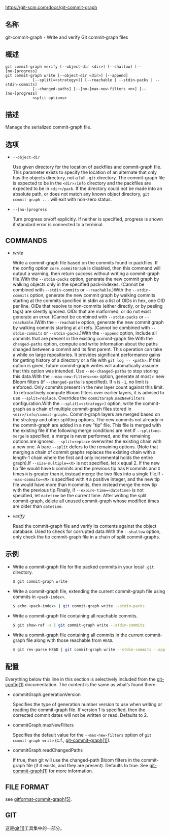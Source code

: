 https://git-scm.com/docs/git-commit-graph

## 名称

git-commit-graph - Write and verify Git commit-graph files

## 概述

```
git commit-graph verify [--object-dir <dir>] [--shallow] [--[no-]progress]
git commit-graph write [--object-dir <dir>] [--append]
			[--split[=<strategy>]] [--reachable | --stdin-packs | --stdin-commits]
			[--changed-paths] [--[no-]max-new-filters <n>] [--[no-]progress]
			<split options>
```

## 描述

Manage the serialized commit-graph file.

## 选项

- `--object-dir`

  Use given directory for the location of packfiles and commit-graph file. This parameter exists to specify the location of an alternate that only has the objects directory, not a full `.git` directory. The commit-graph file is expected to be in the `<dir>/info` directory and the packfiles are expected to be in `<dir>/pack`. If the directory could not be made into an absolute path, or does not match any known object directory, `git commit-graph ...` will exit with non-zero status.

- `--[no-]progress`

  Turn progress on/off explicitly. If neither is specified, progress is shown if standard error is connected to a terminal.

## COMMANDS

- *write*

  Write a commit-graph file based on the commits found in packfiles. If the config option `core.commitGraph` is disabled, then this command will output a warning, then return success without writing a commit-graph file.With the `--stdin-packs` option, generate the new commit graph by walking objects only in the specified pack-indexes. (Cannot be combined with `--stdin-commits` or `--reachable`.)With the `--stdin-commits` option, generate the new commit graph by walking commits starting at the commits specified in stdin as a list of OIDs in hex, one OID per line. OIDs that resolve to non-commits (either directly, or by peeling tags) are silently ignored. OIDs that are malformed, or do not exist generate an error. (Cannot be combined with `--stdin-packs` or `--reachable`.)With the `--reachable` option, generate the new commit graph by walking commits starting at all refs. (Cannot be combined with `--stdin-commits` or `--stdin-packs`.)With the `--append` option, include all commits that are present in the existing commit-graph file.With the `--changed-paths` option, compute and write information about the paths changed between a commit and its first parent. This operation can take a while on large repositories. It provides significant performance gains for getting history of a directory or a file with `git log -- <path>`. If this option is given, future commit-graph writes will automatically assume that this option was intended. Use `--no-changed-paths` to stop storing this data.With the `--max-new-filters=<n>` option, generate at most `n` new Bloom filters (if `--changed-paths` is specified). If `n` is `-1`, no limit is enforced. Only commits present in the new layer count against this limit. To retroactively compute Bloom filters over earlier layers, it is advised to use `--split=replace`. Overrides the `commitGraph.maxNewFilters` configuration.With the `--split[=<strategy>]` option, write the commit-graph as a chain of multiple commit-graph files stored in `<dir>/info/commit-graphs`. Commit-graph layers are merged based on the strategy and other splitting options. The new commits not already in the commit-graph are added in a new "tip" file. This file is merged with the existing file if the following merge conditions are met:If `--split=no-merge` is specified, a merge is never performed, and the remaining options are ignored. `--split=replace` overwrites the existing chain with a new one. A bare `--split` defers to the remaining options. (Note that merging a chain of commit graphs replaces the existing chain with a length-1 chain where the first and only incremental holds the entire graph).If `--size-multiple=<X>` is not specified, let `X` equal 2. If the new tip file would have `N` commits and the previous tip has `M` commits and `X` times `N` is greater than `M`, instead merge the two files into a single file.If `--max-commits=<M>` is specified with `M` a positive integer, and the new tip file would have more than `M` commits, then instead merge the new tip with the previous tip.Finally, if `--expire-time=<datetime>` is not specified, let `datetime` be the current time. After writing the split commit-graph, delete all unused commit-graph whose modified times are older than `datetime`.

- *verify*

  Read the commit-graph file and verify its contents against the object database. Used to check for corrupted data.With the `--shallow` option, only check the tip commit-graph file in a chain of split commit-graphs.

## 示例

- Write a commit-graph file for the packed commits in your local `.git` directory.

  ``` bash
  $ git commit-graph write
  ```

- Write a commit-graph file, extending the current commit-graph file using commits in `<pack-index>`.

  ``` bash
  $ echo <pack-index> | git commit-graph write --stdin-packs
  ```

- Write a commit-graph file containing all reachable commits.

  ``` bash
  $ git show-ref -s | git commit-graph write --stdin-commits
  ```

- Write a commit-graph file containing all commits in the current commit-graph file along with those reachable from `HEAD`.

  ``` bash
  $ git rev-parse HEAD | git commit-graph write --stdin-commits --append
  ```

## 配置

Everything below this line in this section is selectively included from the [git-config[1]](../git-config) documentation. The content is the same as what’s found there:

- commitGraph.generationVersion

  Specifies the type of generation number version to use when writing or reading the commit-graph file. If version 1 is specified, then the corrected commit dates will not be written or read. Defaults to 2.

- commitGraph.maxNewFilters

  Specifies the default value for the `--max-new-filters` option of `git commit-graph write` (c.f., [git-commit-graph[1]](../git-commit-graph)).

- commitGraph.readChangedPaths

  If true, then git will use the changed-path Bloom filters in the commit-graph file (if it exists, and they are present). Defaults to true. See [git-commit-graph[1]](../git-commit-graph) for more information.

## FILE FORMAT

see [gitformat-commit-graph[5]](../../5/gitformat-commit-graph).

## GIT

  这是[git[1]](../../Git)工具集中的一部分。